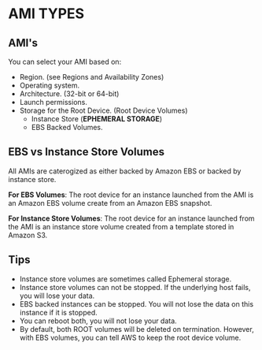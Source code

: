 # AMI TYPES
## AMI's

You can select your AMI based on:

- Region. (see Regions and Availability Zones)
- Operating system.
- Architecture. (32-bit or 64-bit)
- Launch permissions.
- Storage for the Root Device. (Root Device Volumes)
	- Instance Store (**EPHEMERAL STORAGE**)
	- EBS Backed Volumes.

## EBS vs Instance Store Volumes

All AMIs are caterogized as either backed by Amazon EBS or backed by instance store.

**For EBS Volumes**: The root device for an instance launched from the AMI is an Amazon EBS volume create from an Amazon EBS snapshot.

**For Instance Store Volumes**: The root device for an instance launched from the AMI is an instance store volume created from a template stored in Amazon S3.

## Tips

- Instance store volumes are sometimes called Ephemeral storage.
- Instance store volumes can not be stopped. If the underlying host fails, you will lose your data.
- EBS backed instances can be stopped. You will not lose the data on this instance if it is stopped.
- You can reboot both, you will not lose your data.
- By default, both ROOT volumes will be deleted on termination. However, with EBS volumes, you can tell AWS to keep the root device volume.